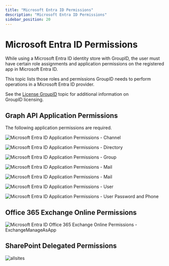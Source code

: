 ```yaml
---
title: "Microsoft Entra ID Permissions"
description: "Microsoft Entra ID Permissions"
sidebar_position: 20
---
```


# Microsoft Entra ID Permissions

While using a Microsoft Entra ID identity store with GroupID, the user must have certain role
assignments and application permissions on the registered app in Microsoft Entra ID.

This topic lists those roles and permissions GroupID needs to perform operations in a Microsoft
Entra ID provider.

See the [ License GroupID](/docs/directorymanager/11.0/admincenter/general/licensing.md)
topic for additional information on GroupID licensing.

## Graph API Application Permissions

The following application permissions are required.

![Microsoft Entra ID Application Permissions - Channel](/img/product_docs/directorymanager/11.0/configureentraid/register/channel.webp)

![Microsoft Entra ID Application Permissions - Directory](/img/product_docs/directorymanager/11.0/configureentraid/register/directory.webp)

![Microsoft Entra ID Application Permissions - Group](/img/product_docs/directorymanager/11.0/configureentraid/register/group.webp)

![Microsoft Entra ID Application Permissions - Mail](/img/product_docs/directorymanager/11.0/configureentraid/register/mail.webp)

![Microsoft Entra ID Application Permissions - Mail](/img/product_docs/directorymanager/11.0/configureentraid/register/role.webp)

![Microsoft Entra ID Application Permissions - User](/img/product_docs/directorymanager/11.0/configureentraid/register/user.webp)

![Microsoft Entra ID Application Permissions - User Password and Phone](/img/product_docs/directorymanager/11.0/configureentraid/register/user-pw-phone.webp)

## Office 365 Exchange Online Permissions

![Microsoft Entra ID Office 365 Exchange Online Permissions - ExchangeManageAsApp](/img/product_docs/directorymanager/11.0/configureentraid/register/exchange.webp)

## SharePoint Delegated Permissions

![allsites](/img/product_docs/directorymanager/11.0/configureentraid/register/allsites.webp)
